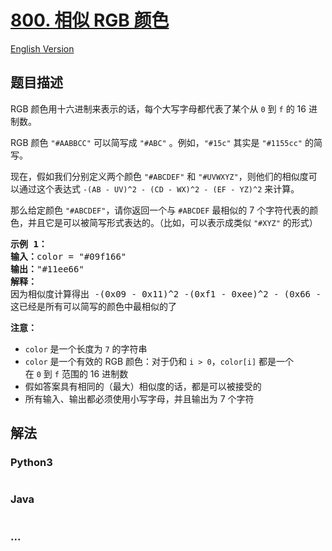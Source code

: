 # [800. 相似 RGB 颜色](https://leetcode-cn.com/problems/similar-rgb-color)

[English Version](/solution/0800-0899/0800.Similar%20RGB%20Color/README_EN.md)

## 题目描述

<!-- 这里写题目描述 -->
<p>RGB 颜色用十六进制来表示的话，每个大写字母都代表了某个从 <code>0</code> 到 <code>f</code> 的 16 进制数。</p>

<p>RGB 颜色 <code>"#AABBCC"</code> 可以简写成 <code>"#ABC"</code> 。例如，<code>"#15c"</code> 其实是 <code>"#1155cc"</code> 的简写。</p>

<p>现在，假如我们分别定义两个颜色 <code>"#ABCDEF"</code> 和 <code>"#UVWXYZ"</code>，则他们的相似度可以通过这个表达式 <code>-(AB - UV)^2 - (CD - WX)^2 - (EF - YZ)^2</code> 来计算。</p>

<p>那么给定颜色 <code>"#ABCDEF"</code>，请你返回一个与 <code>#ABCDEF</code> 最相似的 7 个字符代表的颜色，并且它是可以被简写形式表达的。（比如，可以表示成类似 <code>"#XYZ"</code> 的形式）</p>

<pre><strong>示例 1：</strong>
<strong>输入：</strong>color = "#09f166"
<strong>输出：</strong>"#11ee66"
<strong>解释：</strong> 
因为相似度计算得出 -(0x09 - 0x11)^2 -(0xf1 - 0xee)^2 - (0x66 - 0x66)^2 = -64 -9 -0 = -73
这已经是所有可以简写的颜色中最相似的了
</pre>

<p><strong>注意：</strong></p>

<ul>
	<li><code>color</code> 是一个长度为 <code>7</code> 的字符串</li>
	<li><code>color</code> 是一个有效的 RGB 颜色：对于仍和 <code>i > 0</code>，<code>color[i]</code> 都是一个在 <code>0</code> 到 <code>f</code> 范围的 16 进制数</li>
	<li>假如答案具有相同的（最大）相似度的话，都是可以被接受的</li>
	<li>所有输入、输出都必须使用小写字母，并且输出为 7 个字符</li>
</ul>

## 解法

<!-- 这里可写通用的实现逻辑 -->

<!-- tabs:start -->

### **Python3**

<!-- 这里可写当前语言的特殊实现逻辑 -->

```python

```

### **Java**

<!-- 这里可写当前语言的特殊实现逻辑 -->

```java

```

### **...**

```

```

<!-- tabs:end -->
